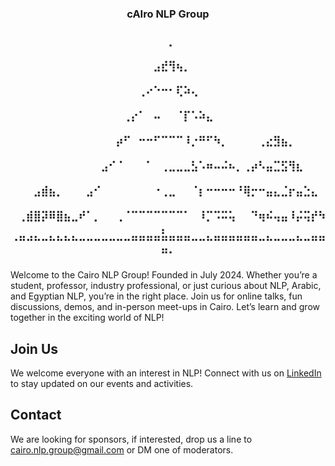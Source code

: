 <h3 align="center">cAIro NLP Group</h3>

<h3 align="center">

⠀⠀⠀⠀⠀⠀⠀⠀⠀⠀⠀⠀⠀⠀⠀⠀⠀⠀⠀⠀⠀⡀⠀⠀⠀⠀⠀⠀⠀⠀⠀⠀⠀⠀⠀⠀⠀⠀⠀⠀⠀⠀⠀⠀
⠀⠀⠀⠀⠀⠀⠀⠀⠀⠀⠀⠀⠀⠀⠀⠀⠀⠀⠀⣠⣞⢻⢦⡀⠀⠀⠀⠀⠀⠀⠀⠀⠀⠀⠀⠀⠀⠀⠀⠀⠀⠀⠀⠀
⠀⠀⠀⠀⠀⠀⠀⠀⠀⠀⠀⠀⠀⠀⠀⠀⠀⢀⠔⠑⠒⠂⢏⠵⢄⠀⠀⠀⠀⠀⠀⠀⠀⠀⠀⠀⠀⠀⠀⠀⠀⠀⠀⠀
⠀⠀⠀⠀⠀⠀⠀⠀⠀⠀⠀⠀⠀⠀⠀⢀⡔⠁⠀⠤⠀⠀⠈⡏⠡⠵⣄⠀⠀⠀⠀⠀⠀⠀⠀⠀⠀⠀⠀⠀⠀⠀⠀⠀
⠀⠀⠀⠀⠀⠀⠀⠀⠀⠀⠀⠀⠀⠀⡴⠋⠀⠒⠒⠋⠉⠉⠉⠸⡐⠛⠋⠳⡀⠀⠀⠀⠀⢀⣔⣻⣦⡀⠀⠀⠀⠀⠀⠀
⠀⠀⠀⠀⠀⠀⠀⠀⠀⠀⠀⠀⣠⠊⠈⠀⠀⠀⠁⠀⢀⣀⣀⣀⣣⠡⠶⠤⠬⠦⡀⢀⡴⠣⣤⣉⣫⢻⣆⠀⠀⠀⠀⠀
⠀⠀⠀⣠⣾⣦⡀⠀⠀⠀⣠⠊⠀⠀⠀⠀⠀⠀⠀⠐⢀⣀⠀⠀⠈⡆⠒⠒⠒⠒⠘⢿⡒⠒⣤⣄⣈⡖⣤⣑⣄⠀⠀⠀
⠀⢀⣾⣿⡽⠿⣿⣦⣀⠞⠁⡀⠀⠀⢀⠈⠉⠉⠉⠉⠉⠉⠉⠁⠀⠸⡉⠩⠭⢥⠀⠀⠙⢶⠮⢤⣤⠸⡬⢭⡞⠳⡄⠀
⠐⠛⠚⠓⠒⠓⠓⠓⠓⠒⠒⠒⠒⠒⠒⠒⠛⠛⠛⠛⠛⠛⠛⠛⠒⠒⠓⠛⠛⠛⠛⠛⠛⠒⠓⠒⠒⠒⠓⠒⠛⠛⠛⠂
</h3>

Welcome to the Cairo NLP Group! Founded in July 2024. Whether you’re a student, professor, industry professional, or just curious about NLP, Arabic, and Egyptian NLP, you’re in the right place. Join us for online talks, fun discussions, demos, and in-person meet-ups in Cairo. Let’s learn and grow together in the exciting world of NLP!


## Join Us

We welcome everyone with an interest in NLP! Connect with us on [LinkedIn](#) to stay updated on our events and activities.


## Contact

We are looking for sponsors, if interested, drop us a line to [cairo.nlp.group@gmail.com](cairo.nlp.group@gmail.com) or DM one of moderators.


<!---
Cairo-NLP/Cairo-NLP is a ✨ special ✨ repository because its `README.md` (this file) appears on your GitHub profile.
You can click the Preview link to take a look at your changes.
--->
